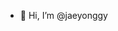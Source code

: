 - 👋 Hi, I’m @jaeyonggy


<!---
jaeyonggy/jaeyonggy is a ✨ special ✨ repository because its `README.md` (this file) appears on your GitHub profile.
You can click the Preview link to take a look at your changes.
--->
